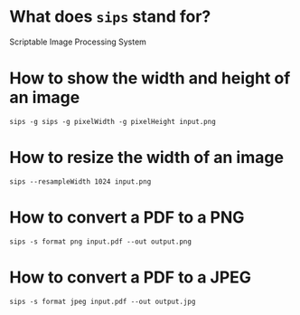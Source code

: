 # What does `sips` stand for?
Scriptable Image Processing System

# How to show the width and height of an image
```shell
sips -g sips -g pixelWidth -g pixelHeight input.png
```

# How to resize the width of an image
```shell
sips --resampleWidth 1024 input.png
```

# How to convert a PDF to a PNG
```shell
sips -s format png input.pdf --out output.png
```

# How to convert a PDF to a JPEG
```shell
sips -s format jpeg input.pdf --out output.jpg
```
